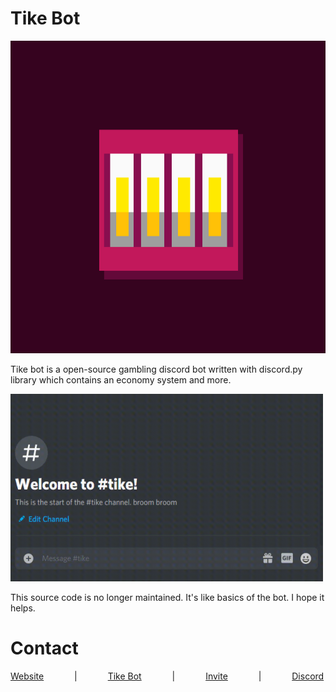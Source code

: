 # Tike Bot 

<img src="https://github.com/saliherdemk/Tike/blob/master/media/logo.png"  width="1000" height="500" />

Tike bot is a open-source gambling discord bot written with discord.py library which contains an economy system and more.

<img src="https://github.com/saliherdemk/Tike/blob/master/media/race.gif"  width="500" height="300" />

This source code is no longer maintained. It's like basics of the bot. I hope it helps.




# Contact

[Website](http://tyche.ga)⠀ ⠀⠀ ⠀|⠀ ⠀⠀ ⠀[Tike Bot](https://top.gg/bot/818200360819884062)⠀ ⠀⠀ ⠀|⠀ ⠀⠀ ⠀[Invite](https://discord.com/oauth2/authorize?client_id=818200360819884062&permissions=1074031616&scope=bot)⠀ ⠀⠀ ⠀|⠀ ⠀⠀ ⠀[Discord](https://discord.gg/Jk3pVbNeQu)

